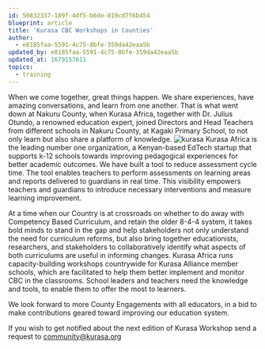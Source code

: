 ```yaml
---
id: 50832337-189f-4df5-b6de-019cd7f6b454
blueprint: article
title: 'Kurasa CBC Workshops in Counties'
author:
  - e8185faa-5591-4c75-8bfe-359da42eaa5b
updated_by: e8185faa-5591-4c75-8bfe-359da42eaa5b
updated_at: 1679157611
topics:
  - training
---
```

When we come together, great things happen. We share experiences, have amazing conversations, and learn from one another. That is what went down at Nakuru County, when Kurasa Africa, together with Dr. Julius Otundo, a renowned education expert, joined Directors and Head Teachers from different schools in Nakuru County, at Kagaki Primary School, to not only learn but also share a platform of knowledge.
![kurasa](/assets/content/kagakicbcsuccessposter.png)
Kurasa Africa is the leading number one organization, a Kenyan-based EdTech startup that supports k-12 schools towards improving pedagogical experiences for better academic outcomes. We have built a tool to reduce assessment cycle time. The tool enables teachers to perform assessments on learning areas and reports delivered to guardians in real time. This visibility empowers teachers and guardians to introduce necessary interventions and measure learning improvement.

At a time when our Country is at crossroads on whether to do away with Competency Based Curriculum, and retain the older 8-4-4 system, it takes bold minds to stand in the gap and help stakeholders not only understand the need for curriculum reforms, but also bring together educationists, researchers, and stakeholders to collaboratively identify what aspects of both curriculums are useful in informing changes. 
Kurasa Africa runs capacity-building workshops countrywide for Kurasa Alliance member schools, which are facilitated to help them better implement and monitor CBC in the classrooms. School leaders and teachers need the knowledge and tools, to enable them to offer the most to learners. 

We look forward to more County Engagements with all educators, in a bid to make contributions geared toward improving our education system.

If you wish to get notified about the next edition of Kurasa Workshop send a request to community@kurasa.org